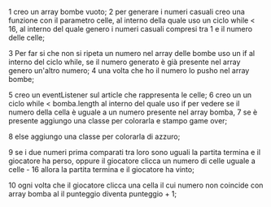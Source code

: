 <!-- Consegna
Copiamo la griglia fatta ieri nella nuova repo e aggiungiamo la logica del gioco (attenzione: non bisogna copiare tutta la cartella dell'esercizio ma solo l'index.html, e le cartelle js/ css/ con i relativi script e fogli di stile, per evitare problemi con l'inizializzazione di git).
Il computer deve generare 16 numeri casuali nello stesso range della difficoltà prescelta: le bombe.
Attenzione: **nella stessa cella può essere posizionata al massimo una bomba, perciò nell’array delle bombe non potranno esserci due numeri uguali.
In seguito l'utente clicca su una cella: se il numero è presente nella lista dei numeri generati - abbiamo calpestato una bomba - la cella si colora di rosso e la partita termina.
Altrimenti la cella cliccata si colora di azzurro e l'utente può continuare a cliccare sulle altre celle.
La partita termina quando il giocatore clicca su una bomba o quando raggiunge il numero massimo possibile di numeri consentiti (ovvero quando ha rivelato tutte le celle che non sono bombe).
Al termine della partita il software deve comunicare il punteggio, cioè il numero di volte che l’utente ha cliccato su una cella che non era una bomba.
BONUS:
Aggiungere una select accanto al bottone di generazione, che fornisca una scelta tra tre diversi livelli di difficoltà:
difficoltà 1 ⇒ 100 caselle, con un numero compreso tra 1 e 100, divise in 10 caselle per 10 righe;
difficoltà 2 ⇒ 81 caselle, con un numero compreso tra 1 e 81, divise in 9 caselle per 9 righe;
difficoltà 3 ⇒ 49 caselle, con un numero compreso tra 1 e 49, divise in 7 caselle per 7 righe;
Consigli del giorno: :party_wizard:
Scriviamo prima cosa vogliamo fare passo passo in italiano, dividiamo il lavoro in micro problemi.
Ad esempio: Di cosa ho bisogno per generare i numeri? Proviamo sempre prima con dei console.log() per capire se stiamo ricevendo i dati giusti.
Le validazioni e i controlli possiamo farli anche in un secondo momento. -->

<!-- Il computer deve generare 16 numeri casuali nello stesso range della difficoltà prescelta: le bombe.  -->
1 creo un array bombe vuoto; 
2 per generare i numeri casuali creo una funzione con il parametro celle, al interno della quale uso un ciclo while < 16, al interno del quale genero i numeri casuali compresi tra 1 e il numero delle celle; 
<!-- Attenzione: **nella stessa cella può essere posizionata al massimo una bomba, perciò nell’array delle bombe non potranno esserci due numeri uguali. -->
3 Per far si che non si ripeta un numero nel array delle bombe uso un if al interno del ciclo while, se il numero generato è già presente nel array genero un'altro numero;
4 una volta che ho il numero lo pusho nel array bombe; 
<!-- In seguito l'utente clicca su una cella: se il numero è presente nella lista dei numeri generati - abbiamo calpestato una bomba - la cella si colora di rosso e la partita termina. -->
5 creo un eventListener sul article che rappresenta le celle;
6 creo un un ciclo while < bomba.length al interno del quale uso if per vedere se il numero della cella è uguale a un numero presente nel array bomba, 
7 se è presente aggiungo una classe per colorarla e stampo game over;
<!-- Altrimenti la cella cliccata si colora di azzurro e l'utente può continuare a cliccare sulle altre celle. -->
8 else aggiungo una classe per colorarla di azzuro;
<!-- La partita termina quando il giocatore clicca su una bomba o quando raggiunge il numero massimo possibile di numeri consentiti (ovvero quando ha rivelato tutte le celle che non sono bombe). -->
9 se i due numeri prima comparati tra loro sono uguali la partita termina e il giocatore ha perso, oppure il giocatore clicca un numero di celle uguale a celle - 16 allora la partita termina e il giocatore ha vinto;
<!-- Al termine della partita il software deve comunicare il punteggio, cioè il numero di volte che l’utente ha cliccato su una cella che non era una bomba. -->
10  ogni volta che il giocatore clicca una cella il cui numero non coincide con array bomba al il punteggio diventa punteggio + 1; 